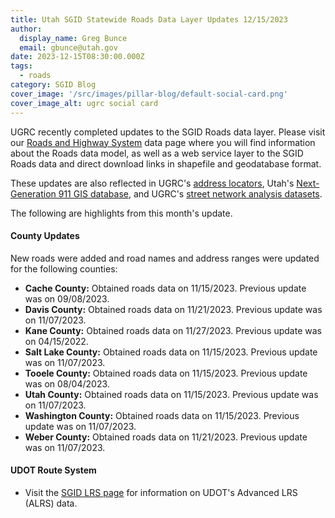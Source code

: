 ```yaml
---
title: Utah SGID Statewide Roads Data Layer Updates 12/15/2023
author:
  display_name: Greg Bunce
  email: gbunce@utah.gov
date: 2023-12-15T08:30:00.000Z
tags:
  - roads
category: SGID Blog
cover_image: '/src/images/pillar-blog/default-social-card.png'
cover_image_alt: ugrc social card
---
```


UGRC recently completed updates to the SGID Roads data layer. Please visit our [Roads and Highway System](/products/sgid/transportation/road-centerlines) data page where you will find information about the Roads data model, as well as a web service layer to the SGID Roads data and direct download links in shapefile and geodatabase format.

These updates are also reflected in UGRC's [address locators](/products/sgid/address), Utah's [Next-Generation 911 GIS database](/products/sgid/911), and UGRC's [street network analysis datasets](/products/sgid/transportation/street-network).

The following are highlights from this month's update.

#### County Updates

New roads were added and road names and address ranges were updated for the following counties:

- **Cache County:** Obtained roads data on 11/15/2023. Previous update was on 09/08/2023.
- **Davis County:** Obtained roads data on 11/21/2023. Previous update was on 11/07/2023.
- **Kane County:** Obtained roads data on 11/27/2023. Previous update was on 04/15/2022.
- **Salt Lake County:** Obtained roads data on 11/15/2023. Previous update was on 11/07/2023.
- **Tooele County:** Obtained roads data on 11/15/2023. Previous update was on 08/04/2023.
- **Utah County:** Obtained roads data on 11/15/2023. Previous update was on 11/07/2023.
- **Washington County:** Obtained roads data on 11/15/2023. Previous update was on 11/07/2023.
- **Weber County:** Obtained roads data on 11/21/2023. Previous update was on 11/07/2023.

#### UDOT Route System

- Visit the [SGID LRS page](/products/sgid/transportation/road-centerlines) for information on UDOT's Advanced LRS (ALRS) data.
